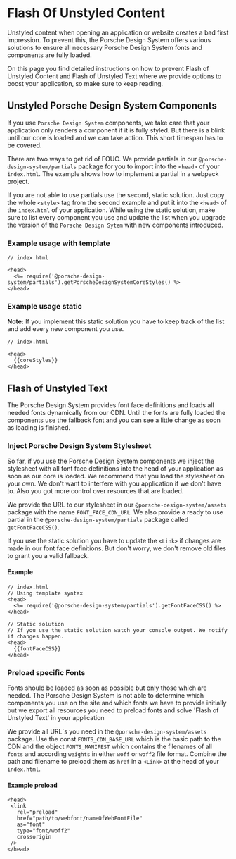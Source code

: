 # Flash Of Unstyled Content

Unstyled content when opening an application or website creates a bad first impression.
To prevent this, the Porsche Design System offers various solutions to ensure all necessary Porsche Design System fonts and components are fully loaded.

On this page you find detailed instructions on how to prevent Flash of Unstyled Content and Flash of Unstyled Text where we provide options to
boost your application, so make sure to keep reading.

## Unstyled Porsche Design System Components

If you use `Porsche Design System` components, we take care that your application only renders a component if it is fully styled.
But there is a blink until our core is loaded and we can take action. This short timespan has to be covered.

There are two ways to get rid of FOUC. We provide partials in our `@porsche-design-system/partials` package for you to import into the `<head>` of your `index.html`.
The example shows how to implement a partial in a webpack project. 

If you are not able to use partials use the second, static solution. Just copy the whole `<style>` tag from the second example and put it into the `<head>`
of the `index.html` of your application. While using the static solution, make sure to list every component you use and 
update the list when you upgrade the version of the `Porsche Design Sytem` with new components introduced.

### Example usage with template 

``` 
// index.html

<head>
  <%= require('@porsche-design-system/partials').getPorscheDesignSystemCoreStyles() %>
</head>
``` 

### Example usage static

**Note:** If you implement this static solution you have to keep track of the list and add every new component you use.

```
// index.html

<head>
  {{coreStyles}}
</head>
```

## Flash of Unstyled Text

The Porsche Design System provides font face definitions and loads all needed fonts dynamically from our CDN. Until the fonts are fully loaded
the components use the fallback font and you can see a little change as soon as loading is finished.

### Inject Porsche Design System Stylesheet

So far, if you use the Porsche Design System components we inject the stylesheet with all font face definitions into the head of your application as soon as our core is loaded.
We recommend that you load the stylesheet on your own. We don't want to interfere with you application if we don't have to. Also you got more
control over resources that are loaded.

We provide the URL to our stylesheet in our `@porsche-design-system/assets` package with the name `FONT_FACE_CDN_URL`. We also
provide a ready to use partial in the `@porsche-design-system/partials` package called `getFontFaceCSS()`.

If you use the static solution you have to update the `<Link>` if changes are made in our font face definitions. But don't worry, we don't remove old files
to grant you a valid fallback.

#### Example

```
// index.html
// Using template syntax
<head>
  <%= require('@porsche-design-system/partials').getFontFaceCSS() %>
</head>

// Static solution
// If you use the static solution watch your console output. We notify if changes happen.
<head>
  {{fontFaceCSS}}
</head>
```

### Preload specific Fonts

Fonts should be loaded as soon as possible but only those which are needed. The Porsche Design System is not able to determine which components
you use on the site and which fonts we have to provide initially but we export all resources you need to preload fonts and solve 'Flash of Unstyled Text' in your application

We provide all URL´s you need in the `@porsche-design-system/assets` package.
Use the const `FONTS_CDN_BASE_URL` which is the basic path to the CDN and the object `FONTS_MANIFEST` which contains the filenames of all `fonts` 
and according `weights` in either `woff` or `woff2` file format. Combine the path and filename to preload them as `href` in a `<Link>` at the head of your `index.html`.

#### Example preload

```
<head>
 <link
   rel="preload"
   href="path/to/webfont/nameOfWebFontFile"
   as="font"
   type="font/woff2"
   crossorigin
 />
</head>
```

<script lang="ts">
  import { Component, Vue } from 'vue-property-decorator';
  import { getFontFaceCSS, getPorscheDesignSystemCoreStyles } from '@porsche-design-system/partials';
  
  @Component
  export default class FlashOfUnstyledContent extends Vue {
    public fontFaceCSS = getFontFaceCSS();
    public coreStyles = getPorscheDesignSystemCoreStyles().replace('>', '>\n    ').replace(/,/g, ',\n    ').replace('}', '}\n  ');
  }
</script>